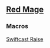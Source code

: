 ## [Red Mage](https://na.finalfantasyxiv.com/jobguide/redmage/)  

### Macros

[Swiftcast Raise](../../Common/Swiftcast-Raise.md)